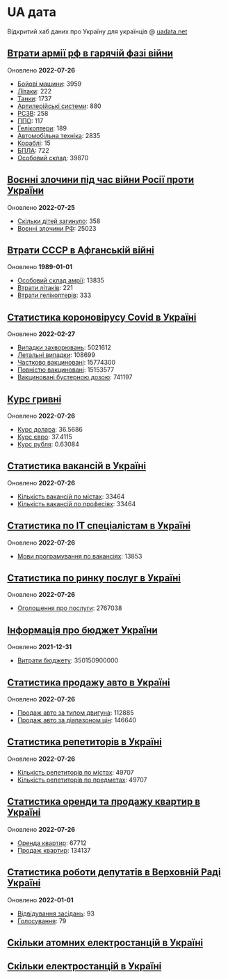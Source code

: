 # UA дата
Відкритий хаб даних про Україну для українців @ [uadata.net](https://uadata.net/)

## [Втрати армії рф в гарячій фазі війни](https://uadata.net/vtraty-rf.data)
Оновлено **2022-07-26**

- [Бойові машини](https://uadata.net/vtraty-rf:bbm.data): 3959
- [Літаки](https://uadata.net/vtraty-rf:planes.data): 222
- [Танки](https://uadata.net/vtraty-rf:tanks.data): 1737
- [Артилерійські системи](https://uadata.net/vtraty-rf:artilery.data): 880
- [РСЗВ](https://uadata.net/vtraty-rf:rszv.data): 258
- [ППО](https://uadata.net/vtraty-rf:ppo.data): 117
- [Гелікоптери](https://uadata.net/vtraty-rf:helicopters.data): 189
- [Автомобільна техніка](https://uadata.net/vtraty-rf:auto.data): 2835
- [Кораблі](https://uadata.net/vtraty-rf:ships.data): 15
- [БПЛА](https://uadata.net/vtraty-rf:bpla.data): 722
- [Особовий склад](https://uadata.net/vtraty-rf.data): 39870

## [Воєнні злочини під час війни Росії проти України](https://uadata.net/zlochiny-rf.data)
Оновлено **2022-07-25**

- [Скільки дітей загинуло](https://uadata.net/zlochiny-rf.data): 358
- [Воєнні злочини РФ](https://uadata.net/zlochiny-rf:registered-crimes.data): 25023

## [Втрати СССР в Афганській війні](https://uadata.net/vtraty-su-in-afgan.data)
Оновлено **1989-01-01**

- [Особовий склад амрії](https://uadata.net/vtraty-su-in-afgan.data): 13835
- [Втрати літаків](https://uadata.net/vtraty-su-in-afgan:soviet-aircraft-losses-in-afgan-war.data): 221
- [Втрати гелікоптерів](https://uadata.net/vtraty-su-in-afgan:soviet-helicopters-losses-in-afgan-war.data): 333

## [Статистика короновірусу Covid в Україні](https://uadata.net/corona.data)
Оновлено **2022-02-27**

- [Випадки захворювань](https://uadata.net/corona.data): 5021612
- [Летальні випадки](https://uadata.net/corona:totla-deaths.data): 108699
- [Частково вакциновані](https://uadata.net/corona:persons-vaccinated.data): 15774300
- [Повністю вакциновані](https://uadata.net/corona:persons-fully-vaccinated.data): 15153577
- [Вакциновані бустерною дозою](https://uadata.net/corona:persons-with-booster.data): 741197

## [Курс гривні](https://uadata.net/kurs-hryvni.data)
Оновлено **2022-07-26**

- [Курс долара](https://uadata.net/kurs-hryvni.data): 36.5686
- [Курс євро](https://uadata.net/kurs-hryvni:euro-to-hryvna.data): 37.4115
- [Курс рубля](https://uadata.net/kurs-hryvni:fubl-to-hryvna.data): 0.63084

## [Статистика вакансій в Україні](https://uadata.net/rynok-praci.data)
Оновлено **2022-07-26**

- [Кількість вакансій по містах](https://uadata.net/rynok-praci.data): 33464
- [Кількість вакансій по професіях](https://uadata.net/rynok-praci:positions.data): 33464

## [Статистика по ІТ спеціалістам в Україні](https://uadata.net/rozrobka-softu.data)
Оновлено **2022-07-26**

- [Мови програмування по вакансіях](https://uadata.net/rozrobka-softu.data): 13853

## [Статистика по ринку послуг в Україні](https://uadata.net/poslugy.data)
Оновлено **2022-07-26**

- [Оголошення про послуги](https://uadata.net/poslugy.data): 2767038

## [Інформація про бюджет України](https://uadata.net/budget.data)
Оновлено **2021-12-31**

- [Витрати бюджету](https://uadata.net/budget.data): 350150900000

## [Статистика продажу авто в Україні](https://uadata.net/automobiles.data)
Оновлено **2022-07-26**

- [Продаж авто за типом двигуна](https://uadata.net/automobiles.data): 112885
- [Продаж авто за діапазоном цін](https://uadata.net/automobiles:auto-prices.data): 146640

## [Статистика репетиторів в Україні](https://uadata.net/tutors.data)
Оновлено **2022-07-26**

- [Кількість репетиторів по містах](https://uadata.net/tutors.data): 49707
- [Кількість репетиторів по предметах](https://uadata.net/tutors:tutor-subjects.data): 49707

## [Статистика оренди та продажу квартир в Україні](https://uadata.net/flats.data)
Оновлено **2022-07-26**

- [Оренда квартир](https://uadata.net/flats.data): 67712
- [Продаж квартир](https://uadata.net/flats:sell-flat.data): 134137

## [Статистика роботи депутатів в Верховній Раді Україні](https://uadata.net/rada-deputats.data)
Оновлено **2022-01-01**

- [Відвідування засідань](https://uadata.net/rada-deputats.data): 93
- [Голосування](https://uadata.net/rada-deputats:deputy-votes.data): 79

## [Скільки атомних електростанцій в Україні](https://uadata.net/skilki-yadenih-stanciy.data)

## [Скільки електростанцій в Україні](https://uadata.net/skilki-electro-stanciy.data)
